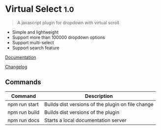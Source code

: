 # Virtual Select <small>1.0</small>

> A javascript plugin for dropdown with virtual scroll

- Simple and lightweight
- Support more than 100000 dropdown options
- Support multi-select
- Support search feature

[Documentation](https://sa-si-dev.github.io/virtual-select)

[Changelog](https://github.com/sa-si-dev/virtual-select/releases)

## Commands

| Command | Description |
|---------|-------------|
| npm run start | Builds dist versions of the plugin on file change |
| npm run build | Builds dist versions of the plugin |
| npm run docs | Starts a local documentation server |
